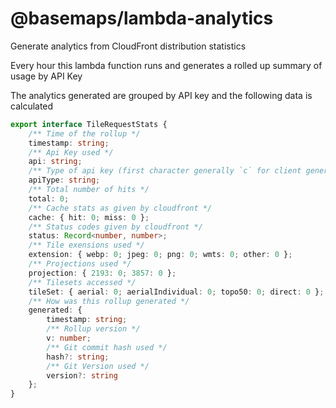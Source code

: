 # @basemaps/lambda-analytics


Generate analytics from CloudFront distribution statistics

Every hour this lambda function runs and generates a rolled up summary of usage by API Key

The analytics generated are grouped by API key and the following data is calculated
```typescript
export interface TileRequestStats {
    /** Time of the rollup */
    timestamp: string;
    /** Api Key used */
    api: string;
    /** Type of api key (first character generally `c` for client generated or `d` for developer) */
    apiType: string;
    /** Total number of hits */
    total: 0;
    /** Cache stats as given by cloudfront */
    cache: { hit: 0; miss: 0 };
    /** Status codes given by cloudfront */
    status: Record<number, number>;
    /** Tile exensions used */
    extension: { webp: 0; jpeg: 0; png: 0; wmts: 0; other: 0 };
    /** Projections used */
    projection: { 2193: 0; 3857: 0 };
    /** Tilesets accessed */
    tileSet: { aerial: 0; aerialIndividual: 0; topo50: 0; direct: 0 };
    /** How was this rollup generated */
    generated: { 
        timestamp: string; 
        /** Rollup version */
        v: number; 
        /** Git commit hash used */
        hash?: string; 
        /** Git Version used */
        version?: string 
    };
}
```